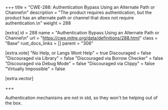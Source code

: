+++
title = "CWE-288: Authentication Bypass Using an Alternate Path or Channel\n"
description = "The product requires authentication, but the product has an alternate path or channel that does not require authentication.\n"
weight = 288

[extra]
id = 288
name = "Authentication Bypass Using an Alternate Path or Channel\n"
url = "https://cwe.mitre.org/data/definitions/288.html"
class = "Base"
rust_docs_links = []
parent = "306"

[extra.vote]
"No Help, or Langs Wont Help" = true
Discouraged = false
"Discouraged via Library" = false
"Discouraged via Borrow Checker" = false
"Discouraged via Debug Mode" = false
"Discouraged via Clippy" = false
"Virtually Impossible" = false

[extra.vector]

+++

Authentication mechanisms are not in std, so they won't be helping out of the box.